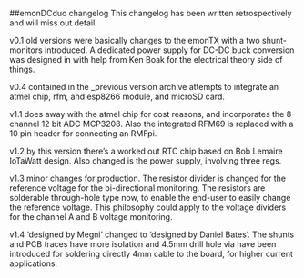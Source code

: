 ##emonDCduo changelog
This changelog has been written retrospectively and will miss out detail.

v0.1 old versions were basically changes to the emonTX with a two shunt-monitors introduced. A dedicated power supply for DC-DC buck conversion was designed in with help from Ken Boak for the electrical theory side of things. 

v0.4 contained in the _previous version archive attempts to integrate an atmel chip, rfm, and esp8266 module, and microSD card.

v1.1 does away with the atmel chip for cost reasons, and incorporates the 8-channel 12 bit ADC MCP3208. Also the integrated RFM69 is replaced with a 10 pin header for connecting an RMFpi.

v1.2 by this version there’s a worked out RTC chip based on Bob Lemaire IoTaWatt design. Also changed is the power supply, involving three regs.

v1.3 minor changes for production. The resistor divider is changed for the reference voltage for the bi-directional monitoring. The resistors are solderable through-hole type now, to enable the end-user to easily change the reference voltage. This philosophy could apply to the voltage dividers for the channel A and B voltage monitoring.

v1.4 ‘designed by Megni’ changed to ‘designed by Daniel Bates’. The shunts and PCB traces have more isolation and 4.5mm drill hole via have been introduced for soldering directly 4mm cable to the board, for higher current applications.